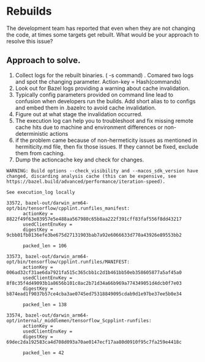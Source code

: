 # Rebuilds

The development team has reported that even when they are not changing the code, at
times some targets get rebuilt. What would be your approach to resolve this issue?

## Approach to solve. 

1) Collect logs for the rebuilt binaries. ( -s command) . Comared two logs and spot the changing parameter. Action-key = Hash(commands)
2) Look out for Bazel logs providing a warning about cache invalidation. 
3) Typically config parameters provided on command line lead to confusion when developers run the builds. Add short alias to to configs and embed them in .bazelrc to avoid cache invalidation.
4) Figure out at what stage the invalidation occurred. 
5) The execution log can help you to troubleshoot and fix missing remote cache hits due to machine and environment differences or non-deterministic actions
6) if the problem came because of non-hermeticity issues as mentioned in hermiticity.md file, then fix those issues. If they cannot be fixed, exclude them from caching. 
7) Dump the actioncache key and check for changes. 

```
WARNING: Build options --check_visibility and --macos_sdk_version have changed, discarding analysis cache (this can be expensive, see https://bazel.build/advanced/performance/iteration-speed).
```

```
See execution_log locally
```

```
33572, bazel-out/darwin_arm64-opt/bin/tensorflow/cpplint.runfiles_manifest:
      actionKey = 8822f49f63e83957e5e488aa567980c65b8aa222f391cff83faf556f8dd43217
      usedClientEnvKey = 
      digestKey = 9cbb01fb0136efe3be675d27131903bab7a92e6066633d770a43926e89553bb2

      packed_len = 106

33573, bazel-out/darwin_arm64-opt/bin/tensorflow/cpplint.runfiles/MANIFEST:
      actionKey = 006ad32cf31ae6da7921fa515c365cbb1c2d1b461bb50eb358605877a5af45a0
      usedClientEnvKey = 8f8c35f4d49093b1a8656b101c8ac2b71d34a66b969a774349051d4dcb0f7e03
      digestKey = b874ead1f9037b57ce4cba3ae0745ed75318849095cdab9d1e97be37ee5b0e34

      packed_len = 138

33574, bazel-out/darwin_arm64-opt/internal/_middlemen/tensorflow_Scpplint-runfiles:
      actionKey = 
      usedClientEnvKey = 
      digestKey = 69dec2da192583ca4d708d093a70ae0147ecf17aa80d0910f95c7fa259e4418c

      packed_len = 42
```

